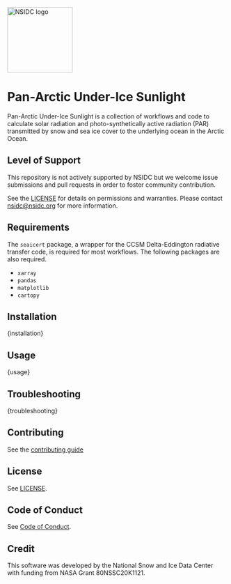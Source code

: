 <img alt="NSIDC logo" src="https://nsidc.org/themes/custom/nsidc/logo.svg" width="150" />


# Pan-Arctic Under-Ice Sunlight

Pan-Arctic Under-Ice Sunlight is a collection of workflows and code to calculate solar radiation and photo-synthetically active radiation (PAR) transmitted by snow and sea ice cover to the underlying ocean in the Arctic Ocean.


## Level of Support

This repository is not actively supported by NSIDC but we welcome issue submissions and pull requests in order to foster community contribution.

See the [LICENSE](LICENSE) for details on permissions and warranties. Please contact
nsidc@nsidc.org for more information.


## Requirements

The `seaicert` package, a wrapper for the CCSM Delta-Eddington radiative transfer code, is required for most workflows.  The following packages are also required. 

* `xarray`  
* `pandas`  
* `matplotlib`  
* `cartopy`  


## Installation

{installation}


## Usage

{usage}


## Troubleshooting

{troubleshooting}

## Contributing

See the [contributing guide](docs/contributing.md)

## License

See [LICENSE](LICENSE).


## Code of Conduct

See [Code of Conduct](CODE_OF_CONDUCT.md).


## Credit

This software was developed by the National Snow and Ice Data Center with funding from
NASA Grant 80NSSC20K1121.



